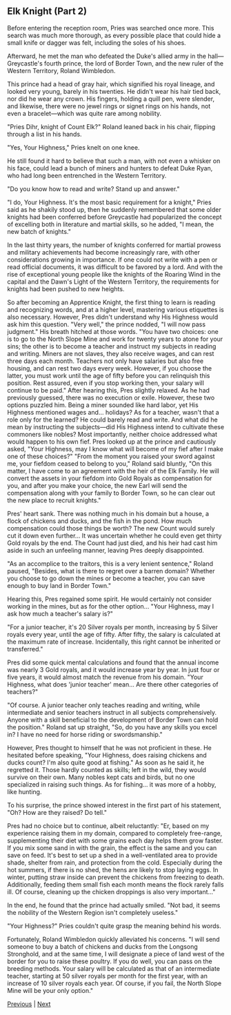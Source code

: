 ## Elk Knight (Part 2)
Before entering the reception room, Pries was searched once more. This search was much more thorough, as every possible place that could hide a small knife or dagger was felt, including the soles of his shoes.

Afterward, he met the man who defeated the Duke's allied army in the hall—Greycastle's fourth prince, the lord of Border Town, and the new ruler of the Western Territory, Roland Wimbledon.

This prince had a head of gray hair, which signified his royal lineage, and looked very young, barely in his twenties. He didn't wear his hair tied back, nor did he wear any crown. His fingers, holding a quill pen, were slender, and likewise, there were no jewel rings or signet rings on his hands, not even a bracelet—which was quite rare among nobility.

"Pries Dihr, knight of Count Elk?" Roland leaned back in his chair, flipping through a list in his hands.

"Yes, Your Highness," Pries knelt on one knee.

He still found it hard to believe that such a man, with not even a whisker on his face, could lead a bunch of miners and hunters to defeat Duke Ryan, who had long been entrenched in the Western Territory.

"Do you know how to read and write? Stand up and answer."

"I do, Your Highness. It's the most basic requirement for a knight," Pries said as he shakily stood up, then he suddenly remembered that some older knights had been conferred before Greycastle had popularized the concept of excelling both in literature and martial skills, so he added, "I mean, the new batch of knights."

In the last thirty years, the number of knights conferred for martial prowess and military achievements had become increasingly rare, with other considerations growing in importance. If one could not write with a pen or read official documents, it was difficult to be favored by a lord. And with the rise of exceptional young people like the knights of the Roaring Wind in the capital and the Dawn's Light of the Western Territory, the requirements for knights had been pushed to new heights.

So after becoming an Apprentice Knight, the first thing to learn is reading and recognizing words, and at a higher level, mastering various etiquettes is also necessary.
However, Pres didn't understand why His Highness would ask him this question.
"Very well," the prince nodded, "I will now pass judgment."
His breath hitched at those words.
"You have two choices: one is to go to the North Slope Mine and work for twenty years to atone for your sins; the other is to become a teacher and instruct my subjects in reading and writing. Miners are not slaves, they also receive wages, and can rest three days each month. Teachers not only have salaries but also free housing, and can rest two days every week. However, if you choose the latter, you must work until the age of fifty before you can relinquish this position. Rest assured, even if you stop working then, your salary will continue to be paid."
After hearing this, Pres slightly relaxed. As he had previously guessed, there was no execution or exile. However, these two options puzzled him. Being a miner sounded like hard labor, yet His Highness mentioned wages and... holidays? As for a teacher, wasn't that a role only for the learned? He could barely read and write. And what did he mean by instructing the subjects—did His Highness intend to cultivate these commoners like nobles?
Most importantly, neither choice addressed what would happen to his own fief.
Pres looked up at the prince and cautiously asked, "Your Highness, may I know what will become of my fief after I make one of these choices?"
"From the moment you raised your sword against me, your fiefdom ceased to belong to you," Roland said bluntly, "On this matter, I have come to an agreement with the heir of the Elk Family. He will convert the assets in your fiefdom into Gold Royals as compensation for you, and after you make your choice, the new Earl will send the compensation along with your family to Border Town, so he can clear out the new place to recruit knights."

Pres' heart sank. There was nothing much in his domain but a house, a flock of chickens and ducks, and the fish in the pond. How much compensation could those things be worth? The new Count would surely cut it down even further... It was uncertain whether he could even get thirty Gold royals by the end. The Count had just died, and his heir had cast him aside in such an unfeeling manner, leaving Pres deeply disappointed.

"As an accomplice to the traitors, this is a very lenient sentence," Roland paused, "Besides, what is there to regret over a barren domain? Whether you choose to go down the mines or become a teacher, you can save enough to buy land in Border Town."

Hearing this, Pres regained some spirit. He would certainly not consider working in the mines, but as for the other option... "Your Highness, may I ask how much a teacher's salary is?"

"For a junior teacher, it's 20 Silver royals per month, increasing by 5 Silver royals every year, until the age of fifty. After fifty, the salary is calculated at the maximum rate of increase. Incidentally, this right cannot be inherited or transferred."

Pres did some quick mental calculations and found that the annual income was nearly 3 Gold royals, and it would increase year by year. In just four or five years, it would almost match the revenue from his domain. "Your Highness, what does 'junior teacher' mean... Are there other categories of teachers?"

"Of course. A junior teacher only teaches reading and writing, while intermediate and senior teachers instruct in all subjects comprehensively. Anyone with a skill beneficial to the development of Border Town can hold the position." Roland sat up straight, "So, do you have any skills you excel in? I have no need for horse riding or swordsmanship."

However, Pres thought to himself that he was not proficient in these. He hesitated before speaking, "Your Highness, does raising chickens and ducks count? I'm also quite good at fishing." As soon as he said it, he regretted it. Those hardly counted as skills; left in the wild, they would survive on their own. Many nobles kept cats and birds, but no one specialized in raising such things. As for fishing... it was more of a hobby, like hunting.

To his surprise, the prince showed interest in the first part of his statement, "Oh? How are they raised? Do tell."

Pres had no choice but to continue, albeit reluctantly: "Er, based on my experience raising them in my domain, compared to completely free-range, supplementing their diet with some grains each day helps them grow faster. If you mix some sand in with the grain, the effect is the same and you can save on feed. It's best to set up a shed in a well-ventilated area to provide shade, shelter from rain, and protection from the cold. Especially during the hot summers, if there is no shed, the hens are likely to stop laying eggs. In winter, putting straw inside can prevent the chickens from freezing to death. Additionally, feeding them small fish each month means the flock rarely falls ill. Of course, cleaning up the chicken droppings is also very important..."

In the end, he found that the prince had actually smiled. "Not bad, it seems the nobility of the Western Region isn't completely useless."

"Your Highness?" Pries couldn't quite grasp the meaning behind his words.

Fortunately, Roland Wimbledon quickly alleviated his concerns. "I will send someone to buy a batch of chickens and ducks from the Longsong Stronghold, and at the same time, I will designate a piece of land west of the border for you to raise these poultry. If you do well, you can pass on the breeding methods. Your salary will be calculated as that of an intermediate teacher, starting at 50 silver royals per month for the first year, with an increase of 10 silver royals each year. Of course, if you fail, the North Slope Mine will be your only option."



[Previous](CH0132.md) | [Next](CH0134.md)
